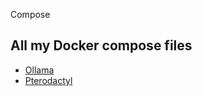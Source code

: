 Compose

## All my Docker compose files

- [Ollama](/Ollama/docker-compose.yml)
- [Pterodactyl](/pterodactyl)